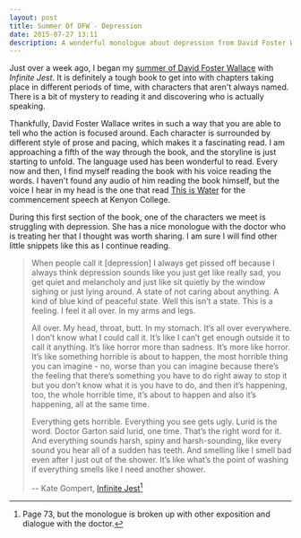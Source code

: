 ```yaml
---
layout: post
title: Summer Of DFW - Depression
date: 2015-07-27 13:11
description: A wonderful monologue about depression from David Foster Wallace's Infinite Jest.
---
```


Just over a week ago, I began my [summer of David Foster Wallace](http://www.foursides.ca/summer-of-david-foster-wallace "Summer of David Foster Wallace") with *Infinite Jest*. It is definitely a tough book to get into with chapters taking place in different periods of time, with characters that aren't always named. There is a bit of mystery to reading it and discovering who is actually speaking. 

Thankfully, David Foster Wallace writes in such a way that you are able to tell who the action is focused around. Each character is surrounded by different style of prose and pacing, which makes it a fascinating read. I am approaching a fifth of the way through the book, and the storyline is just starting to unfold. The language used has been wonderful to read. Every now and then, I find myself reading the book with his voice reading the words. I haven't found any audio of him reading the book himself, but the voice I hear in my head is the one that read [This is Water](https://www.youtube.com/watch?v=8CrOL-ydFMI "This is Water") for the commencement speech at Kenyon College. 

During this first section of the book, one of the characters we meet is struggling with depression. She has a nice monologue with the doctor who is treating her that I thought was worth sharing. I am sure I will find other little snippets like this as I continue reading.

> When people call it [depression] I always get pissed off because I always think depression sounds like you just get like really sad, you get quiet and melancholy and just like sit quietly by the window sighing or just lying around. A state of not caring about anything. A kind of blue kind of peaceful state. Well this isn’t a state. This is a feeling. I feel it all over. In my arms and legs.
> 
> All over. My head, throat, butt. In my stomach. It’s all over everywhere. I don’t know what I could call it. It’s like I can’t get enough outside it to call it anything. It’s like horror more than sadness. It’s more like horror. It’s like something horrible is about to happen, the most horrible thing you can imagine - no, worse than you can imagine because there’s the feeling that there’s something you have to do right away to stop it but you don’t know what it is you have to do, and then it’s happening, too, the whole horrible time, it’s about to happen and also it’s happening, all at the same time.
> 
> Everything gets horrible. Everything you see gets ugly. Lurid is the word. Doctor Garton said lurid, one time. That’s the right word for it. And everything sounds harsh, spiny and harsh-sounding, like every sound you hear all of a sudden has teeth. And smelling like I smell bad even after I just out of the shower. It’s like what’s the point of washing if everything smells like I need another shower.
> 
> -- Kate Gompert, [Infinite Jest](http://amzn.to/1Dmtqdh "Infinite Jest")[^1]

[^1]: Page 73, but the monologue is broken up with other exposition and dialogue with the doctor. 